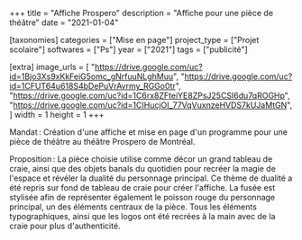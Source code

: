 +++
title = "Affiche Prospero"
description = "Affiche pour une pièce de théâtre"
date = "2021-01-04"

[taxonomies]
categories = ["Mise en page"]
project_type = ["Projet scolaire"]
softwares = ["Ps"]
year = ["2021"]
tags = ["publicité"]

[extra]
image_urls = [
    "https://drive.google.com/uc?id=1Bjo3Xs9xKkFeiG5omc_gNrfuuNLghMuu",
    "https://drive.google.com/uc?id=1CFUT64u618S4bDePuVrAvrmy_RGGo0tr",
    "https://drive.google.com/uc?id=1C6rx8ZFteiYE8ZPsJ25CSI6du7qROGHp",
    "https://drive.google.com/uc?id=1CIHucjOI_77VqVuxnzeHVDS7kUJaMtGN",
]
width = 1
height = 1
+++

Mandat : Création d'une affiche et mise en page d'un programme pour une pièce de théâtre au théâtre Prospero de Montréal.

Proposition : La pièce choisie utilise comme décor un grand tableau de craie, ainsi que des objets banals du quotidien pour recréer la magie de l'espace et révéler la dualité du personnage principal.
Ce thème de dualité a été repris sur fond de tableau de craie pour créer l'affiche. La fusée est stylisée afin de représenter également le poisson rouge du personnage principal, un des éléments centraux de la pièce.
Tous les éléments typographiques, ainsi que les logos ont été recrées à la main avec de la craie pour plus d'authenticité.
